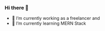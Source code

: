 ### Hi there 👋


- 🔭 I’m currently working as a freelancer and
- 🌱 I’m currently learning MERN Stack
<!--
- 👯 I’m looking to collaborate on ...
- 🤔 I’m looking for help with ...
- 💬 Ask me about ...
- 📫 How to reach me: ...
- 😄 Pronouns: ...
- ⚡ Fun fact: ...
-->
